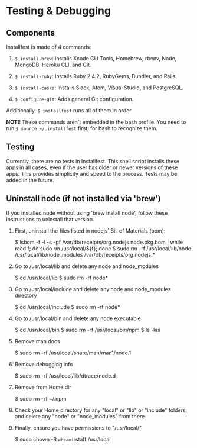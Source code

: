 # Testing & Debugging

## Components

  Installfest is made of 4 commands:

  1. `$ install-brew`: Installs Xcode CLI Tools, Homebrew, rbenv, Node, MongoDB, Heroku CLI, and Git.

  2. `$ install-ruby`: Installs Ruby 2.4.2, RubyGems, Bundler, and Rails.

  3. `$ install-casks`: Installs Slack, Atom, Visual Studio, and PostgreSQL.

  4. `$ configure-git`: Adds general Git configuration.

  Additionally, `$ installfest` runs all of them in order.

  **NOTE** These commands aren't embedded in the bash profile. You need to run `$ source ~/.installfest` first, for bash to recognize them.


## Testing

  Currently, there are no tests in Installfest. This shell script installs these apps in all cases, even if the user has older or newer versions of these apps. This provides simplicity and speed to the process. Tests may be added in the future.

  <!-- Command           Exoected Output                       Remedy
  xcode-select -v   xcode-select version 2349             xcode-select --install -->


## Uninstall node (if not installed via 'brew')

If you installed node without using 'brew install node', follow these instructions to uninstall that version.

1. First, uninstall the files listed in nodejs' Bill of Materials (bom):

    $ lsbom -f -l -s -pf /var/db/receipts/org.nodejs.node.pkg.bom | while read f; do  sudo rm /usr/local/${f}; done
    $ sudo rm -rf /usr/local/lib/node /usr/local/lib/node_modules /var/db/receipts/org.nodejs.*


2. Go to /usr/local/lib and delete any node and node_modules

    $ cd /usr/local/lib
    $ sudo rm -rf node*


3. Go to /usr/local/include and delete any node and node_modules directory

    $ cd /usr/local/include
    $ sudo rm -rf node*

4. Go to /usr/local/bin and delete any node executable

    $ cd /usr/local/bin
    $ sudo rm -rf /usr/local/bin/npm
    $ ls -las

5. Remove man docs

    $ sudo rm -rf /usr/local/share/man/man1/node.1

6. Remove debugging info

    $ sudo rm -rf /usr/local/lib/dtrace/node.d

8. Remove from Home dir

    $ sudo rm -rf ~/.npm

9. Check your Home directory for any "local" or "lib" or "include" folders, and delete any "node" or "node_modules" from there
10. Finally, ensure you have permissions to "/usr/local/"

    $ sudo chown -R `whoami`:staff /usr/local
